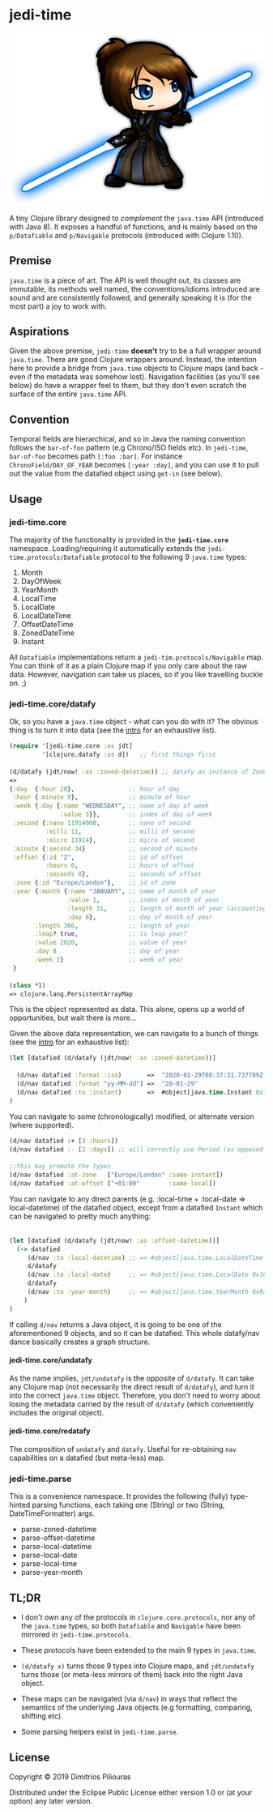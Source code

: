 # jedi-time

![](jedi.png)

A tiny Clojure library designed to _complement_ the `java.time` API (introduced with Java 8).
It exposes a handful of functions, and is mainly based on the `p/Datafiable` and `p/Navigable` protocols 
(introduced with Clojure 1.10).

## Premise 
`java.time` is a piece of art. The API is well thought out, its classes are immutable, its methods well named, 
the conventions/idioms introduced are sound and are consistently followed, and generally speaking it is (for the most part)
 a joy to work with.

## Aspirations
 
 Given the above premise, `jedi-time` **doesn't** try to be a full wrapper around `java.time`. There are good Clojure wrappers around.
 Instead, the intention here to provide a bridge from `java.time` objects to Clojure maps (and back - even if 
 the metadata was somehow lost). Navigation facilities (as you'll see below) do have a wrapper feel to them, but they don't even scratch the surface of the entire `java.time` API.  

## Convention
Temporal fields are hierarchical, and so in Java the naming convention follows the `bar-of-foo` pattern (e.g Chrono/ISO fields etc).
In `jedi-time`, `bar-of-foo` becomes path `[:foo :bar]`. For instance `ChronoField/DAY_OF_YEAR` becomes `[:year :day]`, 
and you can use it to pull out the value from the datafied object using `get-in` (see below). 

## Usage

### jedi-time.core

The majority of the functionality is provided in the **`jedi-time.core`** namespace. 
Loading/requiring it automatically extends the `jedi-time.protocols/Datafiable` protocol to the following 9 
`java.time` types:

1. Month
2. DayOfWeek 
3. YearMonth
4. LocalTime
5. LocalDate
6. LocalDateTime
7. OffsetDateTime
8. ZonedDateTime
9. Instant

All `Datafiable` implementations return a `jedi-tim.protocols/Navigable` map. 
You can think of it as a plain Clojure map if you only care about the raw data. 
However, navigation can take us places, so if you like travelling buckle on. ;) 

### jedi-time.core/datafy

Ok, so you have a `java.time` object - what can you do with it? The obvious thing is to turn it into data 
(see the [intro](doc/intro.md) for an exhaustive list).

```clj
(require '[jedi-time.core :as jdt]
         '[clojure.datafy :as d])   ;; first things first

(d/datafy (jdt/now! :as :zoned-datetime)) ;; datafy an instance of ZonedDateTime
=> 
{:day  {:hour 20},               ;; hour of day
 :hour {:minute 9},              ;; minute of hour
 :week {:day {:name "WEDNESDAY", ;; name of day of week
              :value 3}},        ;; index of day of week
 :second {:nano 11914000,        ;; nano of second
          :milli 11,             ;; milli of second 
          :micro 11914},         ;; micro of second 
 :minute {:second 34}            ;; second of minute 
 :offset {:id "Z",               ;; id of offset  
          :hours 0,              ;; hours of offset
          :seconds 0},           ;; seconds of offset 
 :zone {:id "Europe/London"},    ;; id of zone
 :year {:month {:name "JANUARY", ;; name of month of year
                :value 1,        ;; index of month of year 
                :length 31,      ;; length of month of year (accounting for leap years)
                :day 8},         ;; day of month of year
       :length 366,              ;; length of year
       :leap? true,              ;; is leap year?
       :value 2020,              ;; value of year
       :day 8                    ;; day of year 
       :week 2}                  ;; week of year 
 }           

(class *1)
=> clojure.lang.PersistentArrayMap
```
This is the object represented as data. 
This alone, opens up a world of opportunities, but wait there is more...

Given the above data representation, we can navigate to a bunch of things 
(see the [intro](doc/intro.md) for an exhaustive list):

```clj
(let [datafied (d/datafy (jdt/now! :as :zoned-datetime))] 
  
  (d/nav datafied :format :iso)       =>  "2020-01-29T08:37:31.737789Z[Europe/London]"
  (d/nav datafied :format "yy-MM-dd") =>  "20-01-29"
  (d/nav datafied :to :instant)       =>  #object[java.time.Instant 0x19ca0015 "2020-01-29T08:37:31.737789Z"]
)
```
You can navigate to some (chronologically) modified, or alternate version (where supported).

```clj
(d/nav datafied :+ [3 :hours])
(d/nav datafied :- [2 :days]) ;; will correctly use Period (as opposed to Duration)

;;this may promote the types
(d/nav datafied :at-zone   ["Europe/London" :same-instant])
(d/nav datafied :at-offset ["+01:00"        :same-local])  
```

You can navigate to any direct parents (e.g. :local-time + :local-date => local-datetime) 
of the datafied object, except from a datafied `Instant` which can be navigated to pretty much anything: 

```clj

(let [datafied (d/datafy (jdt/now! :as :offset-datetime))] 
  (-> datafied  
     (d/nav :to :local-datetime) ;; => #object[java.time.LocalDateTime 0x7363452f "2020-01-29T10:15:21.399461"]
     d/datafy
     (d/nav :to :local-date)     ;; => #object[java.time.LocalDate 0x167f1c41 "2020-01-29"]
     d/datafy 
     (d/nav :to :year-month)     ;; => #object[java.time.YearMonth 0x9a9de2f "2020-01"]
    )
)

```

If calling `d/nav` returns a Java object, it is going to be one of the aforementioned 9 objects, and so it can be datafied. 
This whole datafy/nav dance basically creates a graph structure.   


#### jedi-time.core/undatafy 

As the name implies, `jdt/undatafy` is the opposite of `d/datafy`.
It can take any Clojure map (not necessarily the direct result of `d/datafy`), 
and turn it into the correct `java.time` object. Therefore, you don't need to worry about losing 
the metadata carried by the result of `d/datafy` (which conveniently includes the original object).

#### jedi-time.core/redatafy 

The composition of `undatafy` and `datafy`. Useful for re-obtaining `nav` capabilities on a datafied (but meta-less) map.  


### jedi-time.parse
This is a convenience namespace. It provides the following (fully) type-hinted parsing functions, 
each taking one (String) or two (String, DateTimeFormatter) args.

- parse-zoned-datetime
- parse-offset-datetime
- parse-local-datetime
- parse-local-date
- parse-local-time
- parse-year-month

## TL;DR 

- I don't own any of the protocols in `clojure.core.protocols`, nor any of the `java.time` types, so both `Datafiable` 
and `Navigable` have been mirrored in `jedi-time.protocols`.

- These protocols have been extended to the main 9 types in `java.time`.

- `(d/datafy x)` turns those 9 types into Clojure maps, and `jdt/undatafy` turns those (or meta-less mirrors of them) back into the right Java object.

- These maps can be navigated (via `d/nav`) in ways that reflect the semantics of the underlying Java objects (e.g formatting, comparing, shifting etc).  

- Some parsing helpers exist in `jedi-time.parse`.

## License

Copyright © 2019 Dimitrios Piliouras

Distributed under the Eclipse Public License either version 1.0 or (at your option) any later version.
